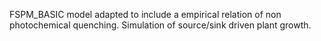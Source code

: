 FSPM_BASIC model adapted to include a empirical relation of non photochemical quenching. Simulation of source/sink driven plant growth.
